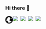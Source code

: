### Hi there 👋

<p>
    <a href="https://premnaaath.github.io/">
    <img align="left" width="24px" src="https://raw.githubusercontent.com/iconic/open-iconic/master/svg/globe.svg"  />
    </a>
    <a href="mailto:premnaathvaradharajan@gmail.com">
    <img align="left" width="24px" src="https://cdn.jsdelivr.net/npm/simple-icons@v3/icons/gmail.svg"  />
    </a>
    <a href="https://www.linkedin.com/in/premnaath/">
    <img align="left" width="24px" src="https://cdn.jsdelivr.net/npm/simple-icons@v3/icons/linkedin.svg"  />
    </a>
    <a href="https://twitter.com/premnaaath">
    <img align="left" width="24px" src="https://cdn.jsdelivr.net/npm/simple-icons@v3/icons/twitter.svg"  />
    </a>
</p>

<p>
    <img align="left" src="https://github-readme-stats.vercel.app/api?username=premnaaath&show_icons=true&theme=dark&include_all_commits=true&count_private=true&show_icons=true&hide=issues,stars"  />
</p>
